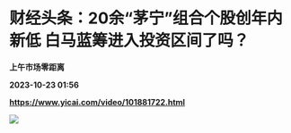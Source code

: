 # 财经头条：20余“茅宁”组合个股创年内新低 白马蓝筹进入投资区间了吗？
**上午市场零距离**

**2023-10-23 01:56**

**https://www.yicai.com/video/101881722.html**

![](http://imgcdn.yicai.com/vms-new/2023/10/9f2bb546-2b1b-43d0-8994-ea3a363652b5.png)